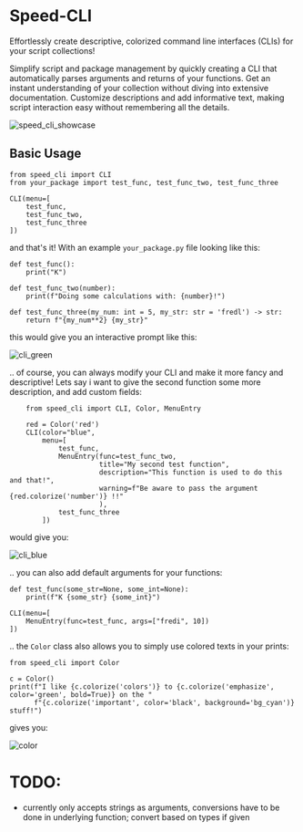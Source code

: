 # Speed-CLI
Effortlessly create descriptive, colorized command line interfaces (CLIs) for your script collections!

Simplify script and package management by quickly creating a CLI that automatically parses arguments and returns of 
your functions. Get an instant understanding of your collection without diving into extensive documentation. 
Customize descriptions and add informative text, making script interaction easy without remembering all the details.

![speed_cli_showcase](https://github.com/Mnikley/Speed-CLI/assets/75040444/53f87e4b-8c88-47cd-81a1-04cbedb41769)

## Basic Usage
```
from speed_cli import CLI
from your_package import test_func, test_func_two, test_func_three

CLI(menu=[
    test_func, 
    test_func_two, 
    test_func_three
])
```
and that's it! With an example `your_package.py` file looking like this:
```
def test_func():
    print("K")

def test_func_two(number):
    print(f"Doing some calculations with: {number}!")

def test_func_three(my_num: int = 5, my_str: str = 'fredl') -> str:
    return f"{my_num**2} {my_str}"
```
this would give you an interactive prompt like this:

![cli_green](https://github.com/Mnikley/Speed-CLI/assets/75040444/0a121305-6f07-447b-89af-b335b4388192)

.. of course, you can always modify your CLI and make it more fancy and descriptive! Lets say i want to give 
the second function some more description, and add custom fields:
```
    from speed_cli import CLI, Color, MenuEntry

    red = Color('red')
    CLI(color="blue",
        menu=[
            test_func,
            MenuEntry(func=test_func_two,
                      title="My second test function",
                      description="This function is used to do this and that!",
                      warning=f"Be aware to pass the argument {red.colorize('number')} !!"
                      ),
            test_func_three
        ])
```
would give you:

![cli_blue](https://github.com/Mnikley/Speed-CLI/assets/75040444/e7443c5e-fbb5-4a1f-917a-c08cd99e8d41)

.. you can also add default arguments for your functions:
```
def test_func(some_str=None, some_int=None):
    print(f"K {some_str} {some_int}")

CLI(menu=[
    MenuEntry(func=test_func, args=["fredi", 10])
])
```

.. the `Color` class also allows you to simply use colored texts in your prints:
```
from speed_cli import Color

c = Color()
print(f"I like {c.colorize('colors')} to {c.colorize('emphasize', color='green', bold=True)} on the "
      f"{c.colorize('important', color='black', background='bg_cyan')} stuff!")
```
gives you:

![color](https://github.com/Mnikley/Speed-CLI/assets/75040444/73853adb-5119-49f7-99b4-f6a7b96495bf)

# TODO:
- currently only accepts strings as arguments, conversions have to be done in underlying function; convert based on types if given

